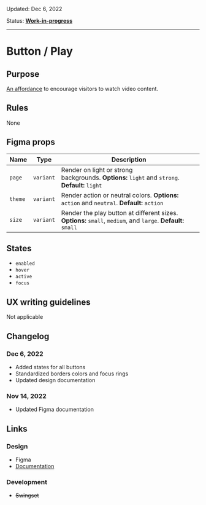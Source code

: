 Updated: Dec 6, 2022

Status: **[Work-in-progress](https://hashicorp-wpl-documentation.vercel.app/guides/can-i-use#work-in-progress)**

---

# Button / Play

## Purpose

[An affordance](https://www.interaction-design.org/literature/topics/affordances) to encourage visitors to watch video content.

## Rules

None

## Figma props

| Name    | Type      | Description                                                                                                  |
| ------- | --------- | ------------------------------------------------------------------------------------------------------------ |
| `page`  | `variant` | Render on light or strong backgrounds. **Options:** `light` and `strong`. **Default:** `light`               |
| `theme` | `variant` | Render action or neutral colors. **Options:** `action` and `neutral`. **Default:** `action`                  |
| `size`  | `variant` | Render the play button at different sizes. **Options:** `small`, `medium`, and `large`. **Default:** `small` |

## States

- `enabled`
- `hover`
- `active`
- `focus`

## UX writing guidelines

Not applicable

## Changelog

### Dec 6, 2022

- Added states for all buttons
- Standardized borders colors and focus rings
- Updated design documentation

### Nov 14, 2022

- Updated Figma documentation

## Links

### Design

- Figma
- [Documentation](https://hashicorp-wpl-documentation.vercel.app/components/button/play)

### Development

- ~~Swingset~~

